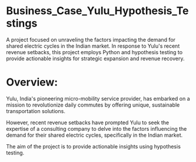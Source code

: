 # Business_Case_Yulu_Hypothesis_Testings
A project focused on unraveling the factors impacting the demand for shared electric cycles in the Indian market. In response to Yulu's recent revenue setbacks, this project employs Python and hypothesis testing to provide actionable insights for strategic expansion and revenue recovery.

# Overview:
Yulu, India's pioneering micro-mobility service provider, has embarked on a mission to revolutionize daily commutes by offering unique, sustainable transportation solutions.

However, recent revenue setbacks have prompted Yulu to seek the expertise of a consulting company to delve into the factors influencing the demand for their shared electric cycles, specifically in the Indian market.

The aim of the project is to provide actionable insights using hypothesis testing.
